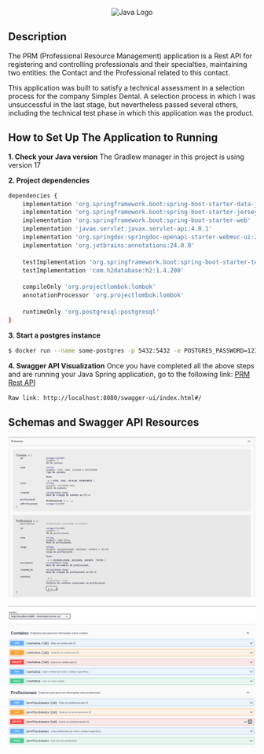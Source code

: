 <p align="center">
  <img src="https://camo.githubusercontent.com/7b23e6c442adf9ef0714d6b52c2621b3ebef58bcc2f101b8dabab05904201e4f/68747470733a2f2f63646e2e69636f6e73636f75742e636f6d2f69636f6e2f667265652f706e672d3235362f6a6176612d34332d3536393330352e706e67)https://camo.githubusercontent.com/7b23e6c442adf9ef0714d6b52c2621b3ebef58bcc2f101b8dabab05904201e4f/68747470733a2f2f63646e2e69636f6e73636f75742e636f6d2f69636f6e2f667265652f706e672d3235362f6a6176612d34332d3536393330352e706e67" width="200" alt="Java Logo" />
</p>

## Description

The PRM (Professional Resource Management) application is a Rest API for registering and controlling professionals and their specialties, maintaining two entities: the Contact and the Professional related to this contact.

This application was built to satisfy a technical assessment in a selection process for the company Simples Dental. A selection process in which I was unsuccessful in the last stage, but nevertheless passed several others, including the technical test phase in which this application was the product.

## How to Set Up The Application to Running

**1. Check your Java version**
The Gradlew manager in this project is using version 17

**2. Project dependencies**
```bash
dependencies {
	implementation 'org.springframework.boot:spring-boot-starter-data-jpa'
	implementation 'org.springframework.boot:spring-boot-starter-jersey'
	implementation 'org.springframework.boot:spring-boot-starter-web'
	implementation 'javax.servlet:javax.servlet-api:4.0.1'
	implementation 'org.springdoc:springdoc-openapi-starter-webmvc-ui:2.2.0'
    implementation 'org.jetbrains:annotations:24.0.0'

    testImplementation 'org.springframework.boot:spring-boot-starter-test'
	testImplementation 'com.h2database:h2:1.4.200'

	compileOnly 'org.projectlombok:lombok'
	annotationProcessor 'org.projectlombok:lombok'

	runtimeOnly 'org.postgresql:postgresql'
}
```

**3. Start a postgres instance**
```bash
$ docker run --name some-postgres -p 5432:5432 -e POSTGRES_PASSWORD=123456 -d postgres
```

**4. Swagger API Visualization** 
Once you have completed all the above steps and are running your Java Spring application, go to the following link: [PRM Rest API](http://localhost:8080/swagger-ui/index.html#/) 
```bash
Raw link: http://localhost:8080/swagger-ui/index.html#/
```

## Schemas and Swagger API Resources
![Layout Galeria](./public/schemas.png)

![Layout Galeria](./public/resources.png)
